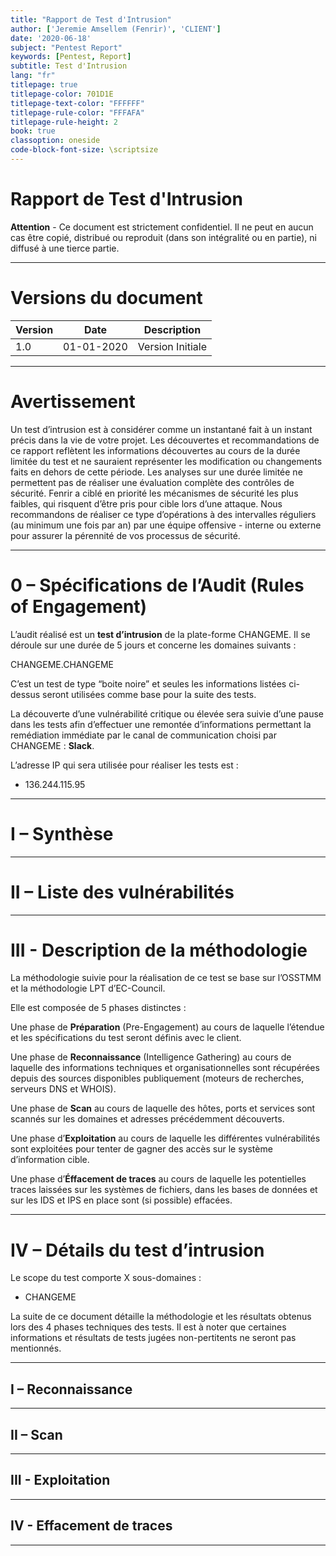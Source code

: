 ```yaml
---
title: "Rapport de Test d'Intrusion"
author: ['Jeremie Amsellem (Fenrir)', 'CLIENT']
date: '2020-06-18'
subject: "Pentest Report"
keywords: [Pentest, Report]
subtitle: Test d'Intrusion
lang: "fr"
titlepage: true
titlepage-color: 701D1E
titlepage-text-color: "FFFFFF"
titlepage-rule-color: "FFFAFA"
titlepage-rule-height: 2
book: true
classoption: oneside
code-block-font-size: \scriptsize
---
```


# Rapport de Test d'Intrusion

**Attention** - Ce document est strictement confidentiel. Il ne peut en aucun cas être copié, distribué ou reproduit (dans son intégralité ou en partie), ni diffusé à une tierce partie.

---

# Versions du document

Version |        Date        | Description
--------|--------------------|-------------------
1.0     | 01-01-2020         | Version Initiale

---

# Avertissement

Un test d’intrusion est à considérer comme un instantané fait à un instant précis dans la vie de votre projet.
Les découvertes et recommandations de ce rapport reflètent les informations découvertes au cours de la durée limitée du test et ne sauraient représenter les modification ou changements faits en dehors de cette période.
Les analyses sur une durée limitée ne permettent pas de réaliser une évaluation complète des contrôles de sécurité. Fenrir a ciblé en priorité les mécanismes de sécurité les plus faibles, qui risquent d’être pris pour cible lors d’une attaque.
Nous recommandons de réaliser ce type d’opérations à des intervalles réguliers (au minimum une fois par an) par une équipe offensive - interne ou externe pour assurer la pérennité de vos processus de sécurité.


---

# 0 – Spécifications de l’Audit (Rules of Engagement)

L’audit réalisé est un **test d’intrusion** de la plate-forme CHANGEME. Il se déroule sur une durée de 5 jours et concerne les domaines suivants :

CHANGEME.CHANGEME

C’est un test de type “boite noire” et seules les informations listées ci-dessus seront utilisées comme base pour la suite des tests.

La découverte d’une vulnérabilité critique ou élevée sera suivie d’une pause dans les tests afin d’effectuer une remontée d’informations permettant la remédiation immédiate par le canal de communication choisi par CHANGEME : **Slack**.

L’adresse IP qui sera utilisée pour réaliser les tests est : 

- 136.244.115.95 

---

# I – Synthèse

---

# II – Liste des vulnérabilités

---

# III - Description de la méthodologie

La méthodologie suivie pour la réalisation de ce test se base sur l’OSSTMM et la méthodologie LPT d’EC-Council. 

Elle est composée de 5 phases distinctes : 

Une phase de **Préparation** (Pre-Engagement) au cours de laquelle l’étendue et les spécifications du test seront définis avec le client. 

Une phase de **Reconnaissance** (Intelligence Gathering) au cours de laquelle des informations techniques et organisationnelles sont récupérées depuis des sources disponibles publiquement (moteurs de recherches, serveurs DNS et WHOIS). 

Une phase de **Scan** au cours de laquelle des hôtes, ports et services sont scannés sur les domaines et adresses précédemment découverts. 

Une phase d’**Exploitation** au cours de laquelle les différentes vulnérabilités sont exploitées pour tenter de gagner des accès sur le système d’information cible. 

Une phase d’**Éffacement de traces** au cours de laquelle les potentielles traces laissées sur les systèmes de fichiers, dans les bases de données et sur les IDS et IPS en place sont (si possible) effacées.

--- 

# IV – Détails du test d’intrusion

Le scope du test comporte X sous-domaines :

- CHANGEME

La suite de ce document détaille la méthodologie et les résultats obtenus lors des 4 phases techniques des tests. Il est à noter que certaines informations et résultats de tests jugées non-pertitents ne seront pas mentionnés.

---

## I – Reconnaissance

---

## II – Scan

---

## III - Exploitation

---

## IV - Effacement de traces

---
